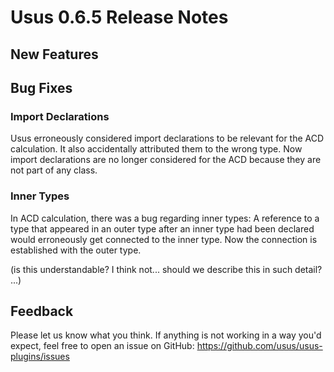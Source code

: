 # Usus 0.6.5 Release Notes

## New Features

## Bug Fixes

### Import Declarations

Usus erroneously considered import declarations to be relevant for the ACD calculation. It also accidentally attributed them to the wrong type. Now import declarations are no longer considered for the ACD because they are not part of any class.

### Inner Types

In ACD calculation, there was a bug regarding inner types: A reference to a type that appeared in an outer type after an inner type had been declared would erroneously get connected to the inner type. Now the connection is established with the outer type.

(is this understandable? I think not... should we describe this in such detail? ...)

## Feedback

Please let us know what you think. If anything is not working in a way you'd expect, feel free to open an issue on GitHub: https://github.com/usus/usus-plugins/issues
